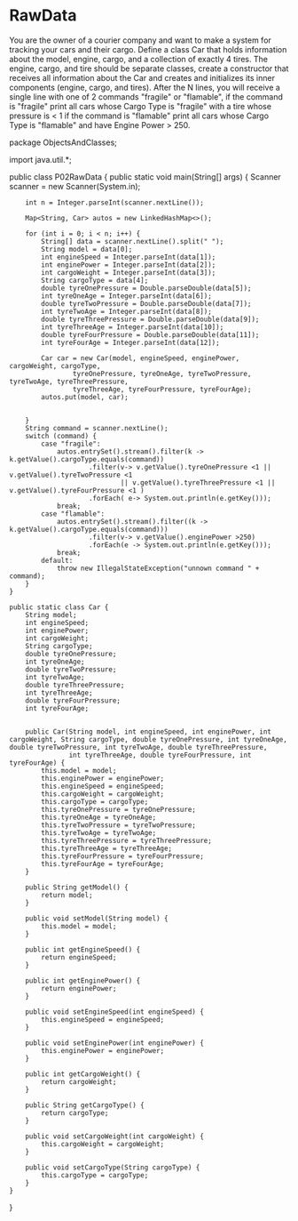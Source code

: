 # RawData
You are the owner of a courier company and want to make a system for tracking your cars and their cargo. Define a class Car that holds information about the model, engine, cargo, and a collection of exactly 4 tires. The engine, cargo, and tire should be separate classes, create a constructor that receives all information about the Car and creates and initializes its inner components (engine, cargo, and tires).
After the N lines, you will receive a single line with one of 2 commands "fragile" or "flamable", if the command is "fragile" print all cars whose Cargo Type is "fragile" with a tire whose pressure is  < 1 if the command is "flamable" print all cars whose Cargo Type is "flamable" and have Engine Power > 250.




package ObjectsAndClasses;

import java.util.*;

public class P02RawData {
    public static void main(String[] args) {
        Scanner scanner = new Scanner(System.in);

        int n = Integer.parseInt(scanner.nextLine());

        Map<String, Car> autos = new LinkedHashMap<>();

        for (int i = 0; i < n; i++) {
            String[] data = scanner.nextLine().split(" ");
            String model = data[0];
            int engineSpeed = Integer.parseInt(data[1]);
            int enginePower = Integer.parseInt(data[2]);
            int cargoWeight = Integer.parseInt(data[3]);
            String cargoType = data[4];
            double tyreOnePressure = Double.parseDouble(data[5]);
            int tyreOneAge = Integer.parseInt(data[6]);
            double tyreTwoPressure = Double.parseDouble(data[7]);
            int tyreTwoAge = Integer.parseInt(data[8]);
            double tyreThreePressure = Double.parseDouble(data[9]);
            int tyreThreeAge = Integer.parseInt(data[10]);
            double tyreFourPressure = Double.parseDouble(data[11]);
            int tyreFourAge = Integer.parseInt(data[12]);

            Car car = new Car(model, engineSpeed, enginePower, cargoWeight, cargoType,
                    tyreOnePressure, tyreOneAge, tyreTwoPressure, tyreTwoAge, tyreThreePressure,
                    tyreThreeAge, tyreFourPressure, tyreFourAge);
            autos.put(model, car);


        }
        String command = scanner.nextLine();
        switch (command) {
            case "fragile":
                autos.entrySet().stream().filter(k -> k.getValue().cargoType.equals(command))
                        .filter(v-> v.getValue().tyreOnePressure <1 || v.getValue().tyreTwoPressure <1
                                || v.getValue().tyreThreePressure <1 || v.getValue().tyreFourPressure <1 )
                        .forEach( e-> System.out.println(e.getKey()));
                break;
            case "flamable":
                autos.entrySet().stream().filter((k -> k.getValue().cargoType.equals(command)))
                        .filter(v-> v.getValue().enginePower >250)
                        .forEach(e -> System.out.println(e.getKey()));
                break;
            default:
                throw new IllegalStateException("unnown command " + command);
        }
    }

    public static class Car {
        String model;
        int engineSpeed;
        int enginePower;
        int cargoWeight;
        String cargoType;
        double tyreOnePressure;
        int tyreOneAge;
        double tyreTwoPressure;
        int tyreTwoAge;
        double tyreThreePressure;
        int tyreThreeAge;
        double tyreFourPressure;
        int tyreFourAge;


        public Car(String model, int engineSpeed, int enginePower, int cargoWeight, String cargoType, double tyreOnePressure, int tyreOneAge, double tyreTwoPressure, int tyreTwoAge, double tyreThreePressure,
                   int tyreThreeAge, double tyreFourPressure, int tyreFourAge) {
            this.model = model;
            this.enginePower = enginePower;
            this.engineSpeed = engineSpeed;
            this.cargoWeight = cargoWeight;
            this.cargoType = cargoType;
            this.tyreOnePressure = tyreOnePressure;
            this.tyreOneAge = tyreOneAge;
            this.tyreTwoPressure = tyreTwoPressure;
            this.tyreTwoAge = tyreTwoAge;
            this.tyreThreePressure = tyreThreePressure;
            this.tyreThreeAge = tyreThreeAge;
            this.tyreFourPressure = tyreFourPressure;
            this.tyreFourAge = tyreFourAge;
        }

        public String getModel() {
            return model;
        }

        public void setModel(String model) {
            this.model = model;
        }

        public int getEngineSpeed() {
            return engineSpeed;
        }

        public int getEnginePower() {
            return enginePower;
        }

        public void setEngineSpeed(int engineSpeed) {
            this.engineSpeed = engineSpeed;
        }

        public void setEnginePower(int enginePower) {
            this.enginePower = enginePower;
        }

        public int getCargoWeight() {
            return cargoWeight;
        }

        public String getCargoType() {
            return cargoType;
        }

        public void setCargoWeight(int cargoWeight) {
            this.cargoWeight = cargoWeight;
        }

        public void setCargoType(String cargoType) {
            this.cargoType = cargoType;
        }
    }


}


